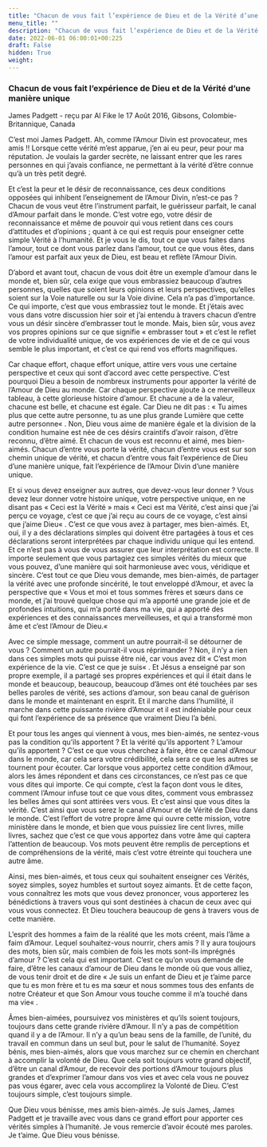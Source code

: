 ```yaml
---
title: "Chacun de vous fait l’expérience de Dieu et de la Vérité d’une manière unique"
menu_title: ""
description: "Chacun de vous fait l’expérience de Dieu et de la Vérité d’une manière unique"
date: 2022-06-01 06:00:01+00:225
draft: False
hidden: True
weight:
---
```

### Chacun de vous fait l’expérience de Dieu et de la Vérité d’une manière unique

James Padgett - reçu par Al Fike le 17 Août 2016, Gibsons, Colombie-Britannique, Canada

C’est moi James Padgett. Ah, comme l’Amour Divin est provocateur, mes amis !! Lorsque cette vérité m’est apparue, j’en ai eu peur, peur pour ma réputation. Je voulais la garder secrète, ne laissant entrer que les rares personnes en qui j’avais confiance, ne permettant à la vérité d’être connue qu’à un très petit degré.

Et c’est la peur et le désir de reconnaissance, ces deux conditions opposées qui inhibent l’enseignement de l’Amour Divin, n’est-ce pas ? Chacun de vous veut être l’instrument parfait, le guérisseur parfait, le canal d’Amour parfait dans le monde. C’est votre ego, votre désir de reconnaissance et même de pouvoir qui vous retient dans ces cours d’attitudes et d’opinions ; quant à ce qui est requis pour enseigner cette simple Vérité à l’humanité. Et je vous le dis, tout ce que vous faites dans l’amour, tout ce dont vous parlez dans l’amour, tout ce que vous êtes, dans l’amour est parfait aux yeux de Dieu, est beau et reflète l’Amour Divin.

D’abord et avant tout, chacun de vous doit être un exemple d’amour dans le monde et, bien sûr, cela exige que vous embrassiez beaucoup d’autres personnes, quelles que soient leurs opinions et leurs perspectives, qu’elles soient sur la Voie naturelle ou sur la Voie divine. Cela n’a pas d’importance. Ce qui importe, c’est que vous embrassiez tout le monde. Et j’étais avec vous dans votre discussion hier soir et j’ai entendu à travers chacun d’entre vous un désir sincère d’embrasser tout le monde. Mais, bien sûr, vous avez vos propres opinions sur ce que signifie « embrasser tout » et c’est le reflet de votre individualité unique, de vos expériences de vie et de ce qui vous semble le plus important, et c’est ce qui rend vos efforts magnifiques.

Car chaque effort, chaque effort unique, attire vers vous une certaine perspective et ceux qui sont d’accord avec cette perspective. C’est pourquoi Dieu a besoin de nombreux instruments pour apporter la vérité de l’Amour de Dieu au monde. Car chaque perspective ajoute à ce merveilleux tableau, à cette glorieuse histoire d’amour. Et chacune a de la valeur, chacune est belle, et chacune est égale. Car Dieu ne dit pas : « Tu aimes plus que cette autre personne, tu as une plus grande Lumière que cette autre personne« . Non, Dieu vous aime de manière égale et la division de la condition humaine est née de ces désirs craintifs d’avoir raison, d’être reconnu, d’être aimé. Et chacun de vous est reconnu et aimé, mes bien-aimés. Chacun d’entre vous porte la vérité, chacun d’entre vous est sur son chemin unique de vérité, et chacun d’entre vous fait l’expérience de Dieu d’une manière unique, fait l’expérience de l’Amour Divin d’une manière unique.

Et si vous devez enseigner aux autres, que devez-vous leur donner ? Vous devez leur donner votre histoire unique, votre perspective unique, en ne disant pas « Ceci est la Vérité » mais « Ceci est ma Vérité, c’est ainsi que j’ai perçu ce voyage, c’est ce que j’ai reçu au cours de ce voyage, c’est ainsi que j’aime Dieu« . C’est ce que vous avez à partager, mes bien-aimés. Et, oui, il y a des déclarations simples qui doivent être partagées à tous et ces déclarations seront interprétées par chaque individu unique qui les entend. Et ce n’est pas à vous de vous assurer que leur interprétation est correcte. Il importe seulement que vous partagiez ces simples vérités du mieux que vous pouvez, d’une manière qui soit harmonieuse avec vous, véridique et sincère. C’est tout ce que Dieu vous demande, mes bien-aimés, de partager la vérité avec une profonde sincérité, le tout enveloppé d’Amour, et avec la perspective que « Vous et moi et tous sommes frères et sœurs dans ce monde, et j’ai trouvé quelque chose qui m’a apporté une grande joie et de profondes intuitions, qui m’a porté dans ma vie, qui a apporté des expériences et des connaissances merveilleuses, et qui a transformé mon âme et c’est l’Amour de Dieu.« 

Avec ce simple message, comment un autre pourrait-il se détourner de vous ? Comment un autre pourrait-il vous réprimander ? Non, il n’y a rien dans ces simples mots qui puisse être nié, car vous avez dit « C’est mon expérience de la vie. C’est ce que je suis« . Et Jésus a enseigné par son propre exemple, il a partagé ses propres expériences et qui il était dans le monde et beaucoup, beaucoup, beaucoup d’âmes ont été touchées par ses belles paroles de vérité, ses actions d’amour, son beau canal de guérison dans le monde et maintenant en esprit. Et il marche dans l’humilité, il marche dans cette puissante rivière d’Amour et il est indéniable pour ceux qui font l’expérience de sa présence que vraiment Dieu l’a béni.

Et pour tous les anges qui viennent à vous, mes bien-aimés, ne sentez-vous pas la condition qu’ils apportent ? Et la vérité qu’ils apportent ? L’amour qu’ils apportent ? C’est ce que vous cherchez à faire, être ce canal d’Amour dans le monde, car cela sera votre crédibilité, cela sera ce que les autres se tournent pour écouter. Car lorsque vous apportez cette condition d’Amour, alors les âmes répondent et dans ces circonstances, ce n’est pas ce que vous dites qui importe. Ce qui compte, c’est la façon dont vous le dites, comment l’Amour infuse tout ce que vous dites, comment vous embrassez les belles âmes qui sont attirées vers vous. Et c’est ainsi que vous dites la vérité. C’est ainsi que vous serez le canal d’Amour et de Vérité de Dieu dans le monde. C’est l’effort de votre propre âme qui ouvre cette mission, votre ministère dans le monde, et bien que vous puissiez lire cent livres, mille livres, sachez que c’est ce que vous apportez dans votre âme qui captera l’attention de beaucoup. Vos mots peuvent être remplis de perceptions et de compréhensions de la vérité, mais c’est votre étreinte qui touchera une autre âme.

Ainsi, mes bien-aimés, et tous ceux qui souhaitent enseigner ces Vérités, soyez simples, soyez humbles et surtout soyez aimants. Et de cette façon, vous connaîtrez les mots que vous devez prononcer, vous apporterez les bénédictions à travers vous qui sont destinées à chacun de ceux avec qui vous vous connectez. Et Dieu touchera beaucoup de gens à travers vous de cette manière.

L’esprit des hommes a faim de la réalité que les mots créent, mais l’âme a faim d’Amour. Lequel souhaitez-vous nourrir, chers amis ? Il y aura toujours des mots, bien sûr, mais combien de fois les mots sont-ils imprégnés d’amour ? C’est cela qui est important. C’est ce qu’on vous demande de faire, d’être les canaux d’amour de Dieu dans le monde où que vous alliez, de vous tenir droit et de dire « Je suis un enfant de Dieu et je t’aime parce que tu es mon frère et tu es ma sœur et nous sommes tous des enfants de notre Créateur et que Son Amour vous touche comme il m’a touché dans ma vie« .

Âmes bien-aimées, poursuivez vos ministères et qu’ils soient toujours, toujours dans cette grande rivière d’Amour. Il n’y a pas de compétition quand il y a de l’Amour. Il n’y a qu’un beau sens de la famille, de l’unité, du travail en commun dans un seul but, pour le salut de l’humanité. Soyez bénis, mes bien-aimés, alors que vous marchez sur ce chemin en cherchant à accomplir la volonté de Dieu. Que cela soit toujours votre grand objectif, d’être un canal d’Amour, de recevoir des portions d’Amour toujours plus grandes et d’exprimer l’amour dans vos vies et avec cela vous ne pouvez pas vous égarer, avec cela vous accomplirez la Volonté de Dieu. C’est toujours simple, c’est toujours simple.

Que Dieu vous bénisse, mes amis bien-aimés. Je suis James, James Padgett et je travaille avec vous dans ce grand effort pour apporter ces vérités simples à l’humanité. Je vous remercie d’avoir écouté mes paroles. Je t’aime. Que Dieu vous bénisse.



